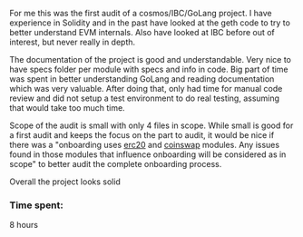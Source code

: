 For me this was the first audit of a cosmos/IBC/GoLang project.
I have experience in Solidity and in the past have looked at the geth code to try to better understand EVM internals. Also have looked at IBC before out of interest, but never really in depth.

The documentation of the project is good and understandable. Very nice to have specs folder per module with specs and info in code.
Big part of time was spent in better understanding GoLang and reading documentation which was very valuable.
After doing that, only had time for manual code review and did not setup a test environment to do real testing, assuming that would take too much time.

Scope of the audit is small with only 4 files in scope. While small is good for a first audit and keeps the focus on the part to audit, it would be nice if there was a "onboarding uses [erc20](https://github.com/code-423n4/2023-06-canto/tree/main/Canto/x/erc20) and [coinswap](https://github.com/code-423n4/2023-06-canto/tree/main/Canto/x/coinswap) modules. Any issues found in those modules that influence onboarding will be considered as in scope" to better audit the complete onboarding process.

Overall the project looks solid



### Time spent:
8 hours